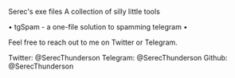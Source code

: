 Serec's exe files
A collection of silly little tools

• tgSpam - a one-file solution to spamming telegram
•

Feel free to reach out to me on Twitter or Telegram.


Twitter: @SerecThunderson
Telegram: @SerecThunderson
Github: @SerecThunderson
